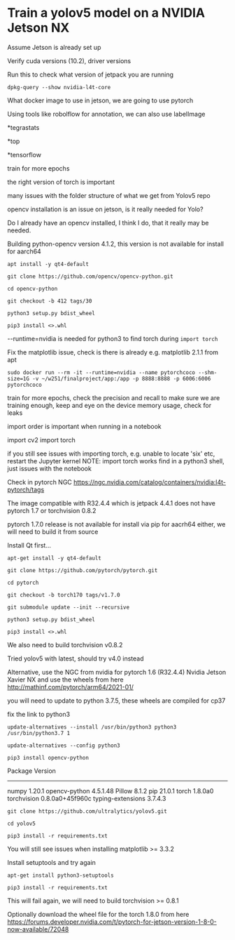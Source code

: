 # Train a yolov5 model on a NVIDIA Jetson NX

Assume Jetson is already set up

Verify cuda versions (10.2), driver versions

Run this to check what version of jetpack you are running

`dpkg-query --show nvidia-l4t-core`


What docker image to use in jetson, we are going to use pytorch

Using tools like robolflow for annotation, we can also use labelImage

*tegrastats

*top

*tensorflow

train for more epochs

the right version of torch is important

many issues with the folder structure of what we get from Yolov5 repo

opencv installation is an issue on jetson, is it really needed for Yolo?

Do I already have an opencv installed, I think I do, that it really may be needed.

Building python-opencv version 4.1.2, this version is not available for install for aarch64

`apt install -y qt4-default`

`git clone https://github.com/opencv/opencv-python.git`

`cd opencv-python`

`git checkout -b 412 tags/30`

`python3 setup.py bdist_wheel`

`pip3 install <>.whl`


--runtime=nvidia is needed for python3 to find torch during `import torch`

Fix the matplotlib issue, check is there is already e.g. matplotlib 2.1.1 from apt

`sudo docker run --rm -it --runtime=nvidia --name pytorchcoco --shm-size=1G -v ~/w251/finalproject/app:/app -p 8888:8888 -p 6006:6006 pytorchcoco`

train for more epochs, check the precision and recall to make sure we are training enough, 
keep and eye on the device memory usage, check for leaks

import order is important when running in a notebook

import cv2
import torch

if you still see issues with importing torch, e.g. unable to locate 'six' etc, restart the Jupyter kernel
NOTE: import torch works find in a python3 shell, just issues with the notebook

Check in pytorch NGC https://ngc.nvidia.com/catalog/containers/nvidia:l4t-pytorch/tags

The image compatible with R32.4.4 which is jetpack 4.4.1 does not have pytorch 1.7 or torchvision 0.8.2

pytorch 1.7.0 release is not available for install via pip for aacrh64 either, we will need to build it from source

Install Qt first...

`apt-get install -y qt4-default`

`git clone https://github.com/pytorch/pytorch.git`

`cd pytorch`

`git checkout -b torch170 tags/v1.7.0`

`git submodule update --init --recursive`

`python3 setup.py bdist_wheel`

`pip3 install <>.whl`


We also need to build torchvision v0.8.2


Tried yolov5 with latest, should try v4.0 instead



Alternative, use the NGC from nvidia for pytorch 1.6 (R32.4.4) Nvidia Jetson Xavier NX and use the wheels from here
http://mathinf.com/pytorch/arm64/2021-01/

you will need to update to python 3.7.5, these wheels are compiled for cp37

fix the link to python3

`update-alternatives --install /usr/bin/python3 python3 /usr/bin/python3.7 1`

`update-alternatives --config python3`

`pip3 install opencv-python`

Package           Version
----------------- ---------------
numpy             1.20.1
opencv-python     4.5.1.48
Pillow            8.1.2
pip               21.0.1
torch             1.8.0a0
torchvision       0.8.0a0+45f960c
typing-extensions 3.7.4.3

`git clone https://github.com/ultralytics/yolov5.git`

`cd yolov5`

`pip3 install -r requirements.txt`

You will still see issues when installing matplotlib >= 3.3.2

Install setuptools and try again

`apt-get install python3-setuptools`

`pip3 install -r requirements.txt`

This will fail again, we will need to build torchvision >= 0.8.1

Optionally download the wheel file for the torch 1.8.0 from here https://forums.developer.nvidia.com/t/pytorch-for-jetson-version-1-8-0-now-available/72048




